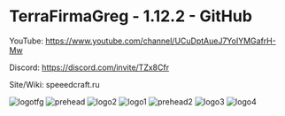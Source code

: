 # TerraFirmaGreg - 1.12.2 - GitHub

YouTube: https://www.youtube.com/channel/UCuDptAueJ7YoIYMGafrH-Mw

Discord: https://discord.com/invite/TZx8Cfr

Site/Wiki: speeedcraft.ru

![logotfg](https://user-images.githubusercontent.com/52341158/131987786-bf99e1af-318c-4ed4-a6f8-c4617d692adb.png)
![prehead](https://user-images.githubusercontent.com/52341158/131987835-67e5f19f-1dad-4709-a146-68b917d1682f.png)
![logo2](https://user-images.githubusercontent.com/52341158/131987847-eab60672-2194-4c98-9ab6-3d2c29ec082d.png)
![logo1](https://user-images.githubusercontent.com/52341158/131987888-1706fb8d-334d-4d14-894b-5d254ef69f44.png)
![prehead2](https://user-images.githubusercontent.com/52341158/131987908-26511634-94cb-4db5-830e-5e9c44d03f9b.png)
![logo3](https://user-images.githubusercontent.com/52341158/131987918-3398055a-1b8d-499e-8bfe-aa8a791e9aa8.png)
![logo4](https://user-images.githubusercontent.com/52341158/131987975-d574ae23-9de0-464f-9007-c8eccd0e1d09.png)



